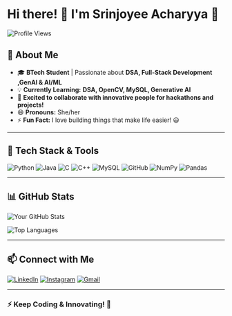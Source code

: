 # Hi there! 👋 I'm Srinjoyee Acharyya 🚀

![Profile Views](https://komarev.com/ghpvc/?username=Srinjoyee2006&label=Profile%20Views&color=0e75b6&style=flat)

## 🌟 About Me
- 🎓 **BTech Student** | Passionate about **DSA, Full-Stack Development ,GenAI & AI/ML**
- 💡 **Currently Learning:** **DSA, OpenCV, MySQL, Generative AI**
- 🤝 **Excited to collaborate with innovative people for hackathons and projects!**
- 😄 **Pronouns:** She/her 
- ⚡ **Fun Fact:** I love building things that make life easier! 😃

---

## 🔧 Tech Stack & Tools
![Python](https://img.shields.io/badge/-Python-3776AB?style=flat&logo=python&logoColor=white)
![Java](https://img.shields.io/badge/-Java-007396?style=flat&logo=java&logoColor=white)
![C](https://img.shields.io/badge/-C-A8B9CC?style=flat&logo=c&logoColor=white)
![C++](https://img.shields.io/badge/-C++-00599C?style=flat&logo=c%2B%2B&logoColor=white)
![MySQL](https://img.shields.io/badge/-MySQL-4479A1?style=flat&logo=mysql&logoColor=white)
![GitHub](https://img.shields.io/badge/-GitHub-181717?style=flat&logo=github&logoColor=white)
![NumPy](https://img.shields.io/badge/-NumPy-013243?style=flat&logo=numpy&logoColor=white)
![Pandas](https://img.shields.io/badge/-Pandas-150458?style=flat&logo=pandas&logoColor=white)

---

## 📊 GitHub Stats
![Your GitHub Stats](https://github-readme-stats.vercel.app/api?username=Srinjoyee2006&show_icons=true&theme=radical)

![Top Languages](https://github-readme-stats.vercel.app/api/top-langs/?username=Srinjoyee2006&layout=compact&theme=radical)

---

## 📫 Connect with Me
[![LinkedIn](https://img.shields.io/badge/-LinkedIn-0A66C2?style=flat&logo=linkedin&logoColor=white)](https://www.linkedin.com/in/srinjoyee-acharyya-037739323?utm_source=share&utm_campaign=share_via&utm_content=profile&utm_medium=android_app)
[![Instagram](https://img.shields.io/badge/-Instagram-E4405F?style=flat&logo=instagram&logoColor=white)](https://www.instagram.com/srinjoyee.acharyya?igsh=cm52MnZjNW9wOHV0)
[![Gmail](https://img.shields.io/badge/-Gmail-D14836?style=flat&logo=gmail&logoColor=white)](mailto:srinjoyee.acharyya@gmail.com)

---

### ⚡ Keep Coding & Innovating! 🚀

